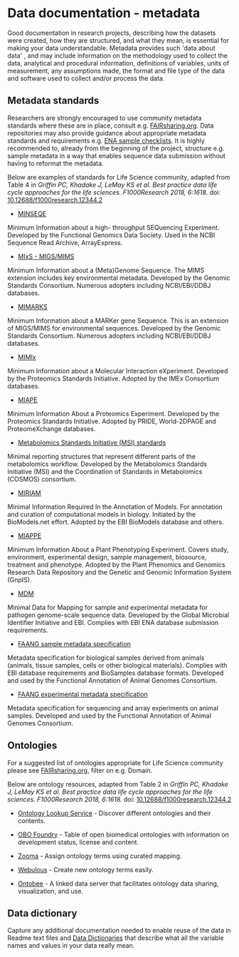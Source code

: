 # Data documentation - metadata 
Good documentation in research projects, describing how the datasets were created, how they are structured, and what they mean, is essential for making your data understandable. Metadata provides such 'data about data' , and may include information on the methodology used to collect the data, analytical and procedural information, definitions of variables, units of measurement, any assumptions made, the format and file type of the data and software used to collect and/or process the data.

## Metadata standards
Researchers are strongly encouraged to use community metadata standards where these are in place, consult e.g. [FAIRsharing.org](https://fairsharing.org/standards/?q=&selected_facets=status:Ready&selected_facets=expanded_onto_disciplines_exact:Life%20Science). Data repositories may also provide guidance about appropriate metadata standards and requirements e.g. [ENA sample checklists](https://www.ebi.ac.uk/ena/submit/checklists). It is highly recommended to, already from the beginning of the project, structure e.g. sample metadata in a way that enables sequence data submission  without having to reformat the metadata.

Below are examples of standards for Life Science community, adapted from Table 4 in *Griffin PC, Khadake J, LeMay KS et al. Best practice data life cycle approaches for the life sciences. F1000Research 2018, 6:1618.* doi: [10.12688/f1000research.12344.2](10.12688/f1000research.12344.2)

* [MINSEQE](http://fged.org/site_media/pdf/MINSEQE_1.0.pdf)  

Minimum Information about a high- throughput SEQuencing Experiment. Developed by the Functional Genomics Data Society. Used in the NCBI Sequence Read Archive, ArrayExpress.


* [MIxS - MIGS/MIMS](http://wiki.gensc.org/index.php?title=MIGS/MIMS)  

Minimum Information about a (Meta)Genome Sequence. The  MIMS extension includes key environmental metadata. Developed by the Genomic Standards Consortium. Numerous adopters including NCBI/EBI/DDBJ databases.


* [MIMARKS](http://wiki.gensc.org/index.php?title=MIMARKS)  

Minimum Information about a MARKer gene Sequence. This is an extension of MIGS/MIMS for environmental sequences. Developed by the Genomic Standards Consortium. Numerous adopters including NCBI/EBI/DDBJ databases.


* [MIMIx](http://www.psidev.info/mimix)  

Minimum Information about a Molecular Interaction eXperiment. Developed by the Proteomics Standards Initiative. Adopted by the IMEx Consortium databases.
	

* [MIAPE](http://www.psidev.info/miape)  

Minimum Information About a Proteomics Experiment. Developed by the Proteomics Standards Initiative. Adopted by PRIDE, World-2DPAGE and ProteomeXchange databases.
	

* [Metabolomics Standards Initiative (MSI) standards](http://www.metabolomics-msi.org/)  

Minimal reporting structures that represent different parts of the metabolomics workflow. Developed by the Metabolomics Standards Initiative (MSI) and the Coordination of Standards in Metabolomics (COSMOS) consortium.


* [MIRIAM](http://co.mbine.org/standards/miriam)  

Minimal Information Required In the Annotation of Models. For annotation and curation of computational models in biology. Initiated by the BioModels.net effort. Adopted by the EBI BioModels database and others.


* [MIAPPE](http://cropnet.pl/phenotypes/wp-content/uploads/2016/04/MIAPPE.pdf)  

Minimum Information About a Plant Phenotyping Experiment. Covers study, environment, experimental design, sample management, biosource, treatment and phenotype. Adopted by the Plant Phenomics and Genomics Research Data Repository and the Genetic and Genomic Information System (GnpIS).


* [MDM](http://www.ebi.ac.uk/ena/submit/pathogen-data)  

Minimal Data for Mapping for sample and experimental metadata for pathogen genome-scale sequence data. Developed by the Global Microbial Identifier Initiative and EBI. Complies with EBI ENA database submission requirements.


* [FAANG sample metadata specification](https://github.com/FAANG/faang-metadata/blob/master/docs/faang_sample_metadata.md)  

Metadata specification for biological samples derived from animals (animals, tissue samples, cells or other biological materials). Complies with EBI database requirements and BioSamples database formats. Developed and used by the Functional Annotation of Animal Genomes Consortium.


* [FAANG experimental metadata specification](https://github.com/FAANG/faang-metadata/blob/master/docs/faang_experiment_metadata.md)  

Metadata specification for sequencing and array experiments on animal samples. Developed and used by the Functional Annotation of Animal Genomes Consortium.

## Ontologies

For a suggested list of ontologies appropriate for Life Science community please see [FAIRsharing.org](https://fairsharing.org/standards/?q=&selected_facets=status:Ready&selected_facets=expanded_onto_disciplines_exact:%20Life%20Science&selected_facets=type_exact:terminology%20artifact), filter on e.g. Domain.

Below are ontology resources, adapted from Table 2 in *Griffin PC, Khadake J, LeMay KS et al. Best practice data life cycle approaches for the life sciences. F1000Research 2018, 6:1618.* doi: [10.12688/f1000research.12344.2](10.12688/f1000research.12344.2)

* [Ontology Lookup Service](http://www.ebi.ac.uk/ols/) - 
Discover different ontologies and their contents.

* [OBO Foundry](http://obofoundry.org/) - Table of open biomedical ontologies with information
on development status, license and content.

* [Zooma](http://www.ebi.ac.uk/spot/zooma/) - Assign ontology terms using curated mapping.

* [Webulous](https://www.ebi.ac.uk/efo/webulous/) - 
Create new ontology terms easily.

* [Ontobee](http://www.ontobee.org) - A linked data server that facilitates ontology data
sharing, visualization, and use.

## Data dictionary

Capture any additional documentation needed to enable reuse of the data in Readme text files and [Data Dictionaries](https://help.osf.io/hc/en-us/articles/360019739054-How-to-Make-a-Data-Dictionary) that describe what all the variable names and values in your data really mean.
